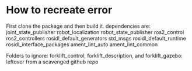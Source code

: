 # How to recreate error

First clone the package and then build it. 
dependencies are:  
  joint_state_publisher
  robot_localization
  robot_state_publisher
  ros2_control
  ros2_controllers
  rosidl_default_generators
  std_msgs
  rosidl_default_runtime
  rosidl_interface_packages
  ament_lint_auto
  ament_lint_common

Folders to ignore:
 forklift_control, forklift_description, and forklift_gazebo: leftover from a scavenged github repo
